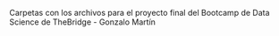 Carpetas con los archivos para el proyecto final del Bootcamp de Data Science de TheBridge - Gonzalo Martín
